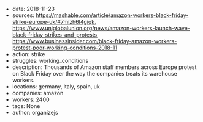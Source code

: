 - date: 2018-11-23
- sources: https://mashable.com/article/amazon-workers-black-friday-strike-europe-uk/#7mizh6l4giqk, https://www.uniglobalunion.org/news/amazon-workers-launch-wave-black-friday-strikes-and-protests, https://www.businessinsider.com/black-friday-amazon-workers-protest-poor-working-conditions-2018-11
- action: strike
- struggles: working_conditions
- description: Thousands of Amazon staff members across Europe protest on Black Friday over the way the companies treats its warehouse workers.
- locations: germany, italy, spain, uk
- companies: amazon
- workers: 2400
- tags: None
- author: organizejs
